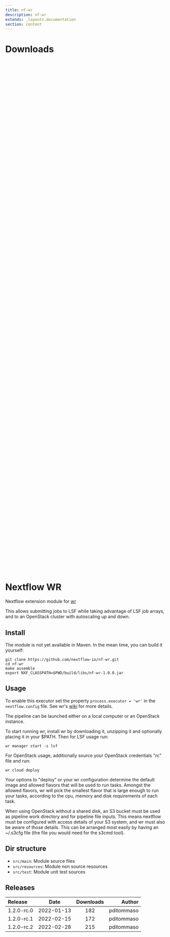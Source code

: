 ```yaml
---
title: nf-wr
description: nf-wr
extends: _layouts.documentation
section: content
---
```


# Downloads

<div style="position: relative; height:40vh; width:80vw">
    <canvas id="releases"></canvas>
</div>
<script type="module" src="nf-plugin-stats/docs/nf-wr/nf-wr.js"></script>

# Nextflow WR 

Nextflow extension module for [wr](https://github.com/VertebrateResequencing/wr)

This allows submitting jobs to LSF while taking advantage of LSF
job arrays, and to an OpenStack cluster with autoscaling up and down.

## Install

The module is not yet available in Maven. In the mean time, you can build it
yourself:

    git clone https://github.com/nextflow-io/nf-wr.git
    cd nf-wr
    make assemble
    export NXF_CLASSPATH=$PWD/build/libs/nf-wr-1.0.0.jar

## Usage

To enable this executor set the property ``process.executor = 'wr'`` in the
``nextflow.config`` file. See wr's
[wiki](https://github.com/VertebrateResequencing/wr/wiki/Nextflow) for more
details.

The pipeline can be launched either on a local computer or an OpenStack instance.

To start running wr, install wr by downloading it, unzipping it and optionally
placing it in your $PATH. Then for LSF usage run:

    wr manager start -s lsf

For OpenStack usage, additionally source your OpenStack credentials "rc" file and
run:

    wr cloud deploy

Your options to "deploy" or your wr configuration determine the default image
and allowed flavors that will be used to run tasks. Amongst the allowed flavors,
wr will pick the smallest flavor that is large enough to run your tasks,
according to the cpu, memory and disk requirements of each task.

When using OpenStack without a shared disk, an S3 bucket must be used as pipeline
work directory and for pipeline file inputs. This means nextflow must be configured
with access details of your S3 system, and wr must also be aware of those details.
This can be arranged most easily by having an ~/.s3cfg file (the file you would need
for the s3cmd tool).

## Dir structure

* `src/main`: Module source files
* `src/resources`: Module non source resources
* `src/test`: Module unit test sources


## Releases

| Release                               |                       Date                       |                   Downloads                    |                           Author |
| :------------ |:------------------------------------------------:|:----------------------------------------------:|---------------------------------:|
 |  1.2.0-rc.0                                          | 2022-01-13                                          | 182                                                | pditommaso                                         |
 |  1.2.0-rc.1                                          | 2022-02-15                                          | 172                                                | pditommaso                                         |
 |  1.2.0-rc.2                                          | 2022-02-28                                          | 215                                                | pditommaso                                         |
